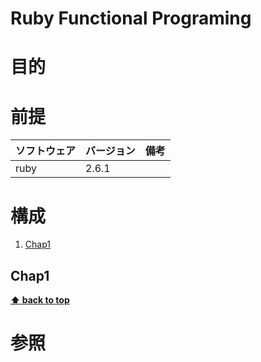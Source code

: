 # Ruby Functional Programing

# 目的

# 前提

| ソフトウェア | バージョン | 備考 |
| :----------- | :--------- | :--- |
| ruby         | 2.6.1      |      |

# 構成

1. [Chap1](#Chap1)

## Chap1

**[⬆ back to top](#構成)**

# 参照
